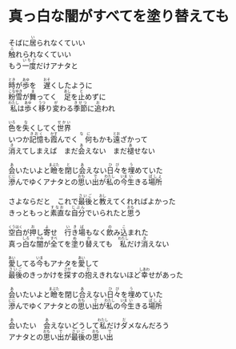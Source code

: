 # 真っ白な闇がすべてを塗り替えても

<p>
そばに<ruby>居<rt>い</rt></ruby>られなくていい<br>
<ruby>触<rt>ふ</rt></ruby>れられなくていい<br>
もう<ruby>一度<rt>いちど</rt></ruby>だけアナタと<br>
</p>

<p>
<ruby>時<rt>とき</rt></ruby>が<ruby>歩<rt>あゆ</rt></ruby>を　<ruby>遅<rt>おそ</rt></ruby>くしたように<br>
<ruby>粉<rt>こな</rt></ruby><ruby>雪<rt>ゆき</rt></ruby>が<ruby>舞<rt>ま</rt></ruby>ってく　<ruby>足<rt>あし</rt></ruby>を<ruby>止<rt>と</rt></ruby>めずに<br>
<ruby>私<rt>わたし</rt></ruby>は<ruby>歩<rt>あゆ</rt></ruby>く<ruby>移<rt>うつ</rt></ruby>り<ruby>変<rt>が</rt></ruby>わる<ruby>季節<rt>きせつ</rt></ruby>に<ruby>追<rt>お</rt></ruby>われ<br>
</p>

<p>
<ruby>色<rt>いろ</rt></ruby>を<ruby>失<rt>な</rt></ruby>くしてく<ruby>世界<rt>せかい</rt></ruby><br>
いつか<ruby>記憶<rt>きおく</rt></ruby>も<ruby>霞<rt>かす</rt></ruby>んでく<ruby>　何<rt>なに</rt></ruby>もかも<ruby>遠<rt>とお</rt></ruby>ざかって<br>
<ruby>消<rt>き</rt></ruby>えてしまえば　まだ<ruby>会<rt>あ</rt></ruby>えない　まだ<ruby>褪<rt>あ</rt></ruby>せない<br>
</p>

<p>
<ruby>会<rt>あ</rt></ruby>いたいよと<ruby>瞼<rt>まぶた</rt></ruby>を<ruby>閉<rt>と</rt></ruby>じ<ruby>会<rt>あ</rt></ruby>えない<ruby>日々<rt>ひび</rt></ruby>を<ruby>埋<rt>う</rt></ruby>めていた<br>
<ruby>滲<rt>にじ</rt></ruby>んでゆくアナタとの<ruby>思<rt>おも</rt>い</ruby><ruby>出<rt>で</rt>が<ruby>私<rt>わたし</rt></ruby>の<ruby>今<rt>いま</rt></ruby><ruby>生<rt>い</rt></ruby>きる<ruby>場所<rt>ばしょ</rt></ruby><br>
</p>

<p>
さよならだと　これで<ruby>最後<rt>さいご</rt></ruby>と<ruby>教<rt>おし</rt></ruby>えてくれればよかった<br>
きっともっと<ruby>素直<rt>すなお</rt></ruby>な<ruby>自分<rt>じぶん</rt></ruby>でいられたと<ruby>思<rt>おも</rt></ruby>う<br>
</p>

<p>
<ruby>空白<rt>くうはく</rt></ruby>が<ruby>押<rt>お</rt></ruby>し<ruby>寄<rt>よ</rt></ruby>せ　<ruby>行<rt>い</rt>き<rt>き</rt>場<rt>ば</rt></ruby>もなく<ruby>飲<rt>の</rt>み<rt> </rt>込<rt>こ</rt></ruby>まれた<br>
真っ<ruby>白<rt>しろ</rt></ruby>な<ruby>闇<rt>やみ</rt></ruby>が<ruby>全<rt>すべ</rt></ruby>てを<ruby>塗<rt>ぬ</rt></ruby>り<ruby>替<rt>か</rt></ruby>えても　<ruby>私<rt>わたし</rt></ruby>だけ<ruby>消<rt>き</rt></ruby>えない<br>
</p>

<p>
<ruby>愛<rt>あい</rt></ruby>してる<ruby>今<rt>いま</rt></ruby>もアナタを<ruby>愛<rt>あい</rt></ruby>して<br>
<ruby>最後<rt>さいご</rt></ruby>のきっかけを<ruby>探<rt>さが</rt></ruby>すの<ruby>抱<rt>だ</rt></ruby>えきれないほど<ruby>幸<rt>しあわ</rt></ruby>せがあった<br>
</p>

<p>
<ruby>会<rt>あ</rt></ruby>いたいよと<ruby>瞼<rt>まぶた</rt></ruby>を閉じ<ruby>合<rt>あ</rt></ruby>えない<ruby>日々<rt>ひび</rt></ruby>を<ruby>埋<rt>う</rt></ruby>めていた<br>
<ruby>滲<rt>にじ</rt></ruby>んでゆくアナタとの<ruby>思<rt>おも</rt>い</ruby><ruby>出<rt>で</rt>が<ruby>私<rt>わたし</rt></ruby>の<ruby>今<rt>いま</rt></ruby><ruby>生<rt>い</rt></ruby>きる<ruby>場所<rt>ばしょ</rt></ruby><br>
</p>

<p>
<ruby>会<rt>あ</rt></ruby>いたい　<ruby>会<rt>あ</rt></ruby>えないどうして<ruby>私<rt>わたし</rt></ruby>だけ<ruby>ダ<rt>だ</rt>メ</ruby>なんだろう<br>
アナタとの<ruby>思<rt>おも</rt>い</ruby><ruby>出<rt>で</rt></ruby>が<ruby>最後<rt>さいご</rt></ruby>の<ruby>思<rt>おも</rt>い</ruby><ruby>出<rt>で</rt></ruby><br>
</p>
